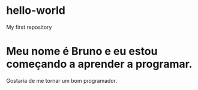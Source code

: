 # hello-world
My first repository
# Meu nome é Bruno e eu estou começando a aprender a programar.
Gostaria de me tornar um bom programador.

